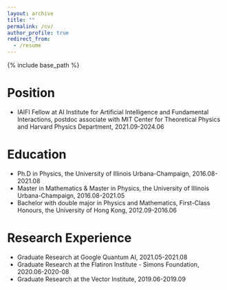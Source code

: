 ```yaml
---
layout: archive
title: ""
permalink: /cv/
author_profile: true
redirect_from:
  - /resume
---
```


{% include base_path %}

Position
======
* IAIFI Fellow at AI Institute for Artificial Intelligence and Fundamental Interactions, postdoc associate with MIT Center for Theoretical Physics and Harvard Physics Department, 2021.09-2024.06

Education
======
* Ph.D in Physics, the University of Illinois Urbana-Champaign, 2016.08-2021.08
* Master in Mathematics & Master in Physics, the University of Illinois Urbana-Champaign, 2016.08-2021.05
* Bachelor with double major in Physics and Mathematics,  First-Class Honours, the University of Hong Kong, 2012.09-2016.06

Research Experience
======
* Graduate Research at Google Quantum AI, 2021.05-2021.08
* Graduate Research at the Flatiron Institute - Simons Foundation, 2020.06-2020-08
* Graduate Research at the Vector Institute, 2019.06-2019.09


  
